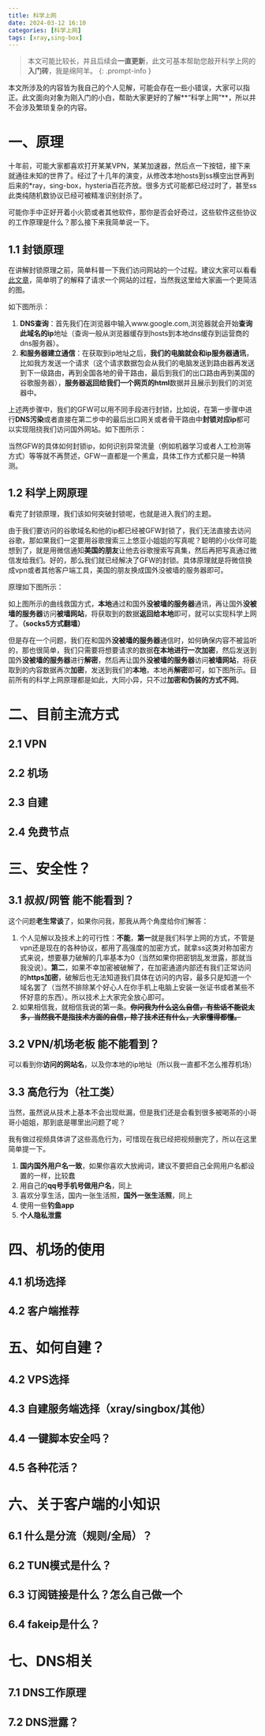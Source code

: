 ```yaml
---
title: 科学上网
date: 2024-03-12 16:10
categories: [科学上网]
tags: [xray,sing-box]
---
```


> 本文可能比较长，并且后续会**一直更新**，此文可基本帮助您敲开科学上网的**入门砖**，我是绵阿羊。
{: .prompt-info }

本文所涉及的内容皆为我自己的个人见解，可能会存在一些小错误，大家可以指正。此文面向对象为刚入门的小白，帮助大家更好的了解**“科学上网”**，所以并不会涉及繁琐复杂的内容。

# 一、原理

十年前，可能大家都喜欢打开某某VPN，某某加速器，然后点一下按钮，接下来就通往未知的世界了。经过了十几年的演变，从修改本地hosts到ss横空出世再到后来的*ray，sing-box，hysteria百花齐放。很多方式可能都已经过时了，甚至ss此类纯随机数协议已经可被精准识别封杀了。

可能你手中正好开着小火箭或者其他软件，那你是否会好奇过，这些软件这些协议的工作原理是什么？那么接下来我简单说一下。

## 1.1 封锁原理
在讲解封锁原理之前，简单科普一下我们访问网站的一个过程。建议大家可以看看[此文章](https://www.cnblogs.com/51benpao/p/12984951.html)，简单明了的解释了请求一个网站的过程，当然我这里给大家画一个更简洁的图。

如下图所示：

1. **DNS查询**：首先我们在浏览器中输入www.google.com,浏览器就会开始**查询此域名的ip**地址（查询一般从浏览器缓存到hosts到本地dns缓存到运营商的dns服务器）。
2. **和服务器建立通信**：在获取到ip地址之后，**我们的电脑就会和ip服务器通讯**，比如我方发送一个请求（这个请求数据包会从我们的电脑发送到路由器再发送到下一级路由，再到全国各地的骨干路由，最后到我们的出口路由再到美国的谷歌服务器），**服务器返回给我们一个网页的html**数据并且展示到我们的浏览器中。

上述两步骤中，我们的GFW可以用不同手段进行封锁，比如说，在第一步骤中进行**DNS污染**或者直接在第二步中的最后出口网关或者骨干路由中**封锁对应ip**都可以实现阻挠我们访问国外网站。如下图所示：

当然GFW的具体如何封锁ip，如何识别异常流量（例如机器学习或者人工检测等方式）等等就不再赘述，GFW一直都是一个黑盒，具体工作方式都只是一种猜测。

## 1.2 科学上网原理

看完了封锁原理，我们该如何突破封锁呢，也就是进入我们的主题。

由于我们要访问的谷歌域名和他的ip都已经被GFW封锁了，我们无法直接去访问谷歌，那如果我们一定要用谷歌搜索三上悠亚小姐姐的写真呢？聪明的小伙伴可能想到了，就是用微信通知**美国的朋友**让他去谷歌搜索写真集，然后再把写真通过微信发给我们。好的，那么我们就已经解决了GFW的封锁。具体原理就是将微信换成vpn或者其他客户端工具，美国的朋友换成国外没被墙的服务器即可。

原理如下图所示：

如上图所示的曲线救国方式，**本地**通过和国外**没被墙的服务器**通讯，再让国外**没被墙的服务器**访问**被墙网站**，将获取到的数据**返回给本地**即可，就可以实现科学上网了。**（socks5方式翻墙）**

但是存在一个问题，我们在和国外**没被墙的服务器**通信时，如何确保内容不被监听的，那也很简单，我们只需要将想要请求的数据**在本地进行一次加密**，然后发送到国外**没被墙的服务器**进行**解密**，然后再让国外**没被墙的服务器**访问**被墙网站**，将获取到的内容数据再次**加密**，发送到我们的**本地**，本地再**解密**即可，如下图所示。目前所有的科学上网原理都是如此，大同小异，只不过**加密和伪装的方式不同**。


# 二、目前主流方式

## 2.1 VPN
## 2.2 机场
## 2.3 自建
## 2.4 免费节点

# 三、安全性？

## 3.1 叔叔/网管 能不能看到？

这个问题**老生常谈**了，如果你问我，那我从两个角度给你们解答：
1. 个人见解以及技术上的可行性：**不能**，**第一**就是我们科学上网的方式，不管是vpn还是现在的各种协议，都用了高强度的加密方式，就拿ss这类对称加密方式来说，想要暴力破解的几率基本为0（当然如果你把密钥乱发泄露，那就当我没说）。**第二**，如果不幸加密被破解了，在加密通道内部还有我们正常访问的**https加密**，破解后也无法知道我们具体在访问的内容，最多只是知道一个域名罢了（当然不排除某个好心人在你手机上电脑上安装一张证书或者某些不怀好意的东西）。所以技术上大家完全放心即可。
2. 如果相信我，就相信我说的第一条。~~**你问我为什么这么自信，有些话不能说太多，当然我不是指技术方面的自信，除了技术还有什么，大家懂得都懂。**~~

## 3.2 VPN/机场老板 能不能看到？

可以看到你**访问的网站名**，以及你本地的ip地址（所以我一直都不怎么推荐机场）

## 3.3 高危行为（社工类）

当然，虽然说从技术上基本不会出现纰漏，但是我们还是会看到很多被喝茶的小哥哥小姐姐，那到底是哪里出问题了呢？

我有做过视频具体讲了这些高危行为，可惜现在我已经把视频删完了，所以在这里简单提一下。
1. **国内国外用户名一致**，如果你喜欢大放阙词，建议不要把自己全网用户名都设置的一样，比较蠢
2. 用自己的**qq号手机号做用户名**，同上
3. 喜欢分享生活，国内一张生活照，**国外一张生活照**，同上
4. 使用一些**钓鱼app**
5. **个人隐私泄露**

# 四、机场的使用

## 4.1 机场选择
## 4.2 客户端推荐

# 五、如何自建？

## 4.2 VPS选择
## 4.3 自建服务端选择（xray/singbox/其他）
## 4.4 一键脚本安全吗？
## 4.5 各种花活？

# 六、关于客户端的小知识

## 6.1 什么是分流（规则/全局）？
## 6.2 TUN模式是什么？
## 6.3 订阅链接是什么？怎么自己做一个
## 6.4 fakeip是什么？

# 七、DNS相关
## 7.1 DNS工作原理
## 7.2 DNS泄露？